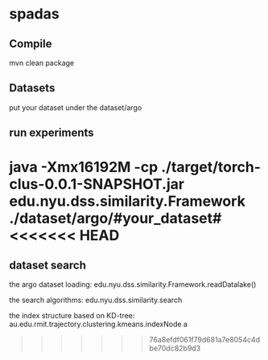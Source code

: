 # spadas

## Compile

mvn clean package

## Datasets

put your dataset under the dataset/argo

## run experiments

java -Xmx16192M -cp ./target/torch-clus-0.0.1-SNAPSHOT.jar edu.nyu.dss.similarity.Framework ./dataset/argo/#your_dataset#
<<<<<<< HEAD
=======

## dataset search
the argo dataset loading: edu.nyu.dss.similarity.Framework.readDatalake()

the search algorithms: edu.nyu.dss.similarity.search

the index structure based on KD-tree: au.edu.rmit.trajectory.clustering.kmeans.indexNode
a
>>>>>>> 76a8efdf061f79d681a7e8054c4dbe70dc82b9d3
